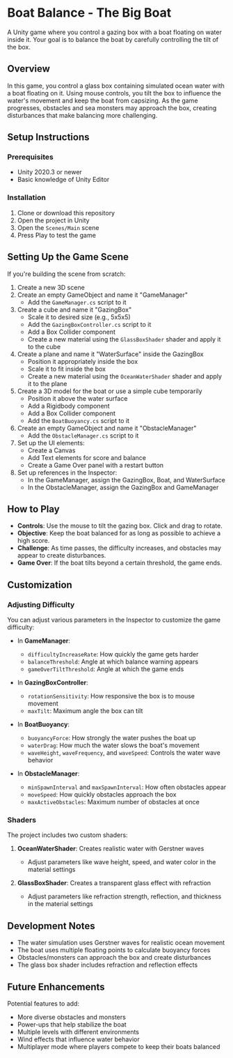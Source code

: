 # Boat Balance - The Big Boat

A Unity game where you control a gazing box with a boat floating on water inside it. Your goal is to balance the boat by carefully controlling the tilt of the box.

## Overview

In this game, you control a glass box containing simulated ocean water with a boat floating on it. Using mouse controls, you tilt the box to influence the water's movement and keep the boat from capsizing. As the game progresses, obstacles and sea monsters may approach the box, creating disturbances that make balancing more challenging.

## Setup Instructions

### Prerequisites

- Unity 2020.3 or newer
- Basic knowledge of Unity Editor

### Installation

1. Clone or download this repository
2. Open the project in Unity
3. Open the `Scenes/Main` scene
4. Press Play to test the game

## Setting Up the Game Scene

If you're building the scene from scratch:

1. Create a new 3D scene
2. Create an empty GameObject and name it "GameManager"
   - Add the `GameManager.cs` script to it
3. Create a cube and name it "GazingBox"
   - Scale it to desired size (e.g., 5x5x5)
   - Add the `GazingBoxController.cs` script to it
   - Add a Box Collider component
   - Create a new material using the `GlassBoxShader` shader and apply it to the cube
4. Create a plane and name it "WaterSurface" inside the GazingBox
   - Position it appropriately inside the box
   - Scale it to fit inside the box
   - Create a new material using the `OceanWaterShader` shader and apply it to the plane
5. Create a 3D model for the boat or use a simple cube temporarily
   - Position it above the water surface
   - Add a Rigidbody component
   - Add a Box Collider component
   - Add the `BoatBuoyancy.cs` script to it
6. Create an empty GameObject and name it "ObstacleManager"
   - Add the `ObstacleManager.cs` script to it
7. Set up the UI elements:
   - Create a Canvas
   - Add Text elements for score and balance
   - Create a Game Over panel with a restart button
8. Set up references in the Inspector:
   - In the GameManager, assign the GazingBox, Boat, and WaterSurface
   - In the ObstacleManager, assign the GazingBox and GameManager

## How to Play

- **Controls**: Use the mouse to tilt the gazing box. Click and drag to rotate.
- **Objective**: Keep the boat balanced for as long as possible to achieve a high score.
- **Challenge**: As time passes, the difficulty increases, and obstacles may appear to create disturbances.
- **Game Over**: If the boat tilts beyond a certain threshold, the game ends.

## Customization

### Adjusting Difficulty

You can adjust various parameters in the Inspector to customize the game difficulty:

- In **GameManager**:
  - `difficultyIncreaseRate`: How quickly the game gets harder
  - `balanceThreshold`: Angle at which balance warning appears
  - `gameOverTiltThreshold`: Angle at which the game ends

- In **GazingBoxController**:
  - `rotationSensitivity`: How responsive the box is to mouse movement
  - `maxTilt`: Maximum angle the box can tilt

- In **BoatBuoyancy**:
  - `buoyancyForce`: How strongly the water pushes the boat up
  - `waterDrag`: How much the water slows the boat's movement
  - `waveHeight`, `waveFrequency`, and `waveSpeed`: Controls the water wave behavior

- In **ObstacleManager**:
  - `minSpawnInterval` and `maxSpawnInterval`: How often obstacles appear
  - `moveSpeed`: How quickly obstacles approach the box
  - `maxActiveObstacles`: Maximum number of obstacles at once

### Shaders

The project includes two custom shaders:

1. **OceanWaterShader**: Creates realistic water with Gerstner waves
   - Adjust parameters like wave height, speed, and water color in the material settings

2. **GlassBoxShader**: Creates a transparent glass effect with refraction
   - Adjust parameters like refraction strength, reflection, and thickness in the material settings

## Development Notes

- The water simulation uses Gerstner waves for realistic ocean movement
- The boat uses multiple floating points to calculate buoyancy forces
- Obstacles/monsters can approach the box and create disturbances
- The glass box shader includes refraction and reflection effects

## Future Enhancements

Potential features to add:
- More diverse obstacles and monsters
- Power-ups that help stabilize the boat
- Multiple levels with different environments
- Wind effects that influence water behavior
- Multiplayer mode where players compete to keep their boats balanced 